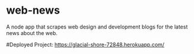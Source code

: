 # web-news
A node app that scrapes web design and development blogs for the latest news about the web.

#Deployed Project:
https://glacial-shore-72848.herokuapp.com/
